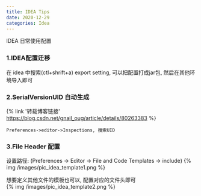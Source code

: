 ```yaml
---
title: IDEA Tips
date: 2020-12-29
categories: Idea
---
```


IDEA 日常使用配置

<!-- more -->

### 1.IDEA配置迁移
在 idea 中搜索(ctl+shrift+a) export setting, 可以把配置打成jar包, 然后在其他环境导入即可

### 2.SerialVersionUID 自动生成

{% link '转载博客链接' https://blog.csdn.net/gnail_oug/article/details/80263383 %}
```
Preferences->editor->Inspections, 搜索UID
```

### 3.File Header 配置
设置路径: (Preferences -> Editor -> File and Code Templates -> include)
{% img /images/pic_idea_template1.png %}

想要定义其他文件的模板也可以, 配置对应的文件头即可  
{% img /images/pic_idea_template2.png %}

